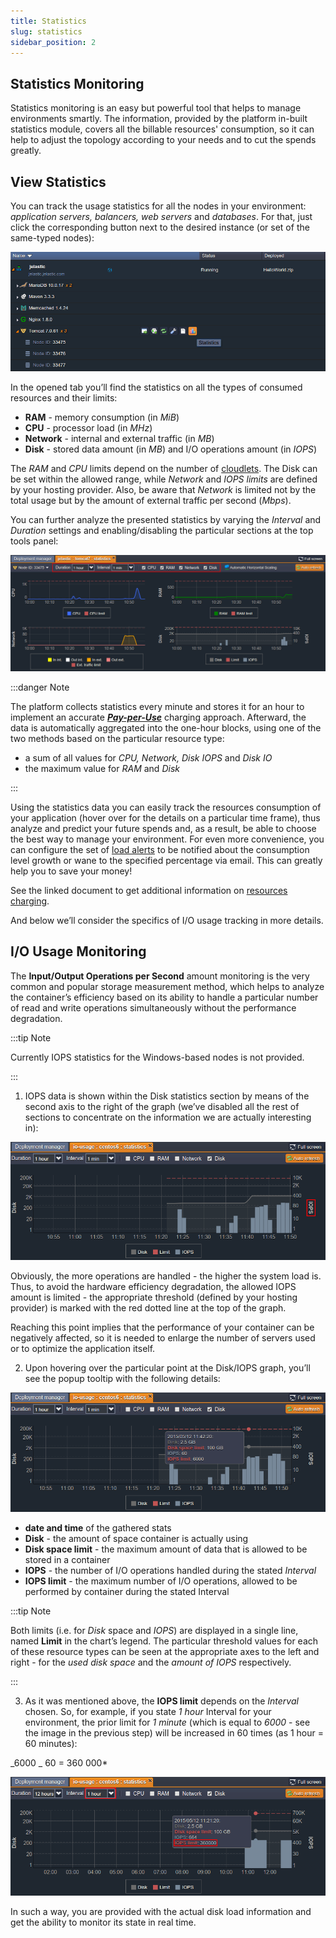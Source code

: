 ```yaml
---
title: Statistics
slug: statistics
sidebar_position: 2
---
```


## Statistics Monitoring

Statistics monitoring is an easy but powerful tool that helps to manage environments smartly. The information, provided by the platform in-built statistics module, covers all the billable resources' consumption, so it can help to adjust the topology according to your needs and to cut the spends greatly.

## View Statistics

You can track the usage statistics for all the nodes in your environment: _application servers, balancers, web servers_ and _databases_. For that, just click the corresponding button next to the desired instance (or set of the same-typed nodes):

<div style={{
    display:'flex',
    justifyContent: 'center',
    margin: '0 0 1rem 0'
}}>

![Locale Dropdown](./img/Statistics/env.png)

</div>

In the opened tab you’ll find the statistics on all the types of consumed resources and their limits:

- **RAM** - memory consumption (in _MiB_)
- **CPU** - processor load (in _MHz_)
- **Network** - internal and external traffic (in _MB_)
- **Disk** - stored data amount (in _MB_) and I/O operations amount (in _IOPS_)

The _RAM_ and _CPU_ limits depend on the number of [cloudlets](/docs/PlatformOverview/Cloudlet). The Disk can be set within the allowed range, while _Network_ and _IOPS limits_ are defined by your hosting provider. Also, be aware that _Network_ is limited not by the total usage but by the amount of external traffic per second (_Mbps_).

You can further analyze the presented statistics by varying the _Interval_ and _Duration_ settings and enabling/disabling the particular sections at the top tools panel:

<div style={{
    display:'flex',
    justifyContent: 'center',
    margin: '0 0 1rem 0'
}}>

![Locale Dropdown](./img/Statistics/statistics.png)

</div>

:::danger Note

The platform collects statistics every minute and stores it for an hour to implement an accurate [**_Pay-per-Use_**](/docs/account-and-pricing/pricing-model-overview) charging approach. Afterward, the data is automatically aggregated into the one-hour blocks, using one of the two methods based on the particular resource type:

- a sum of all values for _CPU, Network, Disk IOPS_ and _Disk IO_
- the maximum value for _RAM_ and _Disk_

:::

Using the statistics data you can easily track the resources consumption of your application (hover over for the details on a particular time frame), thus analyze and predict your future spends and, as a result, be able to choose the best way to manage your environment. For even more convenience, you can configure the set of [load alerts](/docs/application-setting/built-in-monitoring/load-alerts) to be notified about the consumption level growth or wane to the specified percentage via email. This can greatly help you to save your money!

See the linked document to get additional information on [resources charging](/docs/Account&Pricing/Resource%20Charging/Pricing%20FAQ).

And below we’ll consider the specifics of I/O usage tracking in more details.

## I/O Usage Monitoring

The **Input/Output Operations per Second** amount monitoring is the very common and popular storage measurement method, which helps to analyze the container’s efficiency based on its ability to handle a particular number of read and write operations simultaneously without the performance degradation.

:::tip Note

Currently IOPS statistics for the Windows-based nodes is not provided.

:::

1. IOPS data is shown within the Disk statistics section by means of the second axis to the right of the graph (we’ve disabled all the rest of sections to concentrate on the information we are actually interesting in):

<div style={{
    display:'flex',
    justifyContent: 'center',
    margin: '0 0 1rem 0'
}}>

![Locale Dropdown](./img/Statistics/disk-1.png)

</div>

Obviously, the more operations are handled - the higher the system load is. Thus, to avoid the hardware efficiency degradation, the allowed IOPS amount is limited - the appropriate threshold (defined by your hosting provider) is marked with the red dotted line at the top of the graph.

Reaching this point implies that the performance of your container can be negatively affected, so it is needed to enlarge the number of servers used or to optimize the application itself.

2. Upon hovering over the particular point at the Disk/IOPS graph, you’ll see the popup tooltip with the following details:

<div style={{
    display:'flex',
    justifyContent: 'center',
    margin: '0 0 1rem 0'
}}>

![Locale Dropdown](./img/Statistics/disk-2.png)

</div>

- **date and time** of the gathered stats
- **Disk** - the amount of space container is actually using
- **Disk space limit** - the maximum amount of data that is allowed to be stored in a container
- **IOPS** - the number of I/O operations handled during the stated _Interval_
- **IOPS limit** - the maximum number of I/O operations, allowed to be performed by container during the stated Interval

:::tip Note

Both limits (i.e. for _Disk_ space and _IOPS_) are displayed in a single line, named **Limit** in the chart’s legend. The particular threshold values for each of these resource types can be seen at the appropriate axes to the left and right - for the _used disk space_ and the _amount of IOPS_ respectively.

:::

3. As it was mentioned above, the **IOPS limit** depends on the _Interval_ chosen. So, for example, if you state _1 hour_ Interval for your environment, the prior limit for _1 minute_ (which is equal to _6000_ - see the image in the previous step) will be increased in 60 times (as 1 hour = 60 minutes):

_6000 _ 60 = 360 000\*

<div style={{
    display:'flex',
    justifyContent: 'center',
    margin: '0 0 1rem 0'
}}>

![Locale Dropdown](./img/Statistics/disk-3.png)

</div>

In such a way, you are provided with the actual disk load information and get the ability to monitor its state in real time.
